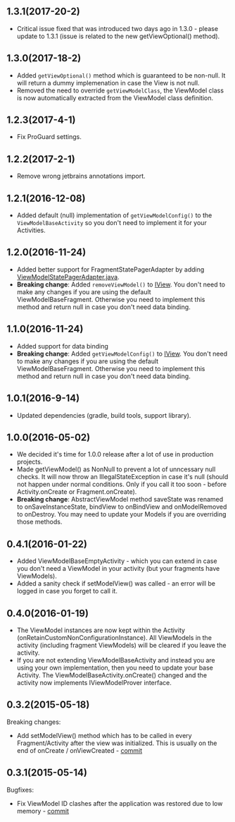 ## 1.3.1(2017-20-2)

- Critical issue fixed that was introduced two days ago in 1.3.0 - please update to 1.3.1 (issue is related to the new getViewOptional() method).

## 1.3.0(2017-18-2)

- Added ``getViewOptional()`` method which is guaranteed to be non-null. It will return a dummy implemenation in case the View is not null.
- Removed the need to override ```getViewModelClass```, the ViewModel class is now automatically extracted from the ViewModel class definition.

## 1.2.3(2017-4-1)

- Fix ProGuard settings.

## 1.2.2(2017-2-1)

- Remove wrong jetbrains annotations import. 

## 1.2.1(2016-12-08)

- Added default (null) implementation of ```getViewModelConfig()``` to the ```ViewModelBaseActivity``` so you don't need to implement it for your Activities. 

## 1.2.0(2016-11-24)

- Added better support for FragmentStatePagerAdapter by adding [ViewModelStatePagerAdapter.java](library/src/main/java/eu/inloop/viewmodel/support/ViewModelStatePagerAdapter.java).
- <b>Breaking change</b>: Added ```removeViewModel()``` to [IView](library/src/main/java/eu/inloop/viewmodel/IView.java). You don't need to make any changes if you are using the default ViewModelBaseFragment. Otherwise you need to implement this method and return null in case you don't need data binding.

## 1.1.0(2016-11-24)

- Added support for data binding
- <b>Breaking change</b>: Added ```getViewModelConfig()``` to [IView](library/src/main/java/eu/inloop/viewmodel/IView.java). You don't need to make any changes if you are using the default ViewModelBaseFragment. Otherwise you need to implement this method and return null in case you don't need data binding.

## 1.0.1(2016-9-14)
  
  - Updated dependencies (gradle, build tools, support library). 

## 1.0.0(2016-05-02)

  - We decided it's time for 1.0.0 release after a lot of use in production projects.
  - Made getViewModel() as NonNull to prevent a lot of unncessary null checks. It will now throw an IllegalStateException in case it's null (should not happen under normal conditions. Only if you call it too soon - before Activity.onCreate or Fragment.onCreate).
  - <b>Breaking change</b>: AbstractViewModel method saveState was renamed to onSaveInstanceState, bindView to onBindView and onModelRemoved to onDestroy. You may need to update your Models if you are overriding those methods.
  
## 0.4.1(2016-01-22)

  - Added ViewModelBaseEmptyActivity - which you can extend in case you don't need a ViewModel in your activity (but your fragments have ViewModels).
  - Added a sanity check if setModelView() was called - an error will be logged in case you forget to call it.
  
## 0.4.0(2016-01-19)

  - The ViewModel instances are now kept within the Activity (onRetainCustomNonConfigurationInstance). All ViewModels in the activity (including fragment ViewModels) will be cleared if you leave the activity.
  - If you are not extending ViewModelBaseActivity and instead you are using your own implementation, then you need to update your base Activity. The ViewModelBaseActivity.onCreate() changed and the activity now implements IViewModelProver interface.
  
## 0.3.2(2015-05-18)

Breaking changes:

  - Add setModelView() method which has to be called in every Fragment/Activity after the view was initialized. This is usually on the end of onCreate / onViewCreated - [commit](https://github.com/inloop/AndroidViewModel/commit/54a7d1a96d38d1a17c8bc7c81b081d52064bde28)

## 0.3.1(2015-05-14)

Bugfixes:

  - Fix ViewModel ID clashes after the application was restored due to low memory - [commit](https://github.com/inloop/AndroidViewModel/commit/cecfd54d3008c07c19ad7685b97e9fe2acb5c369)
